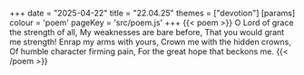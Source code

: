 +++
date = "2025-04-22"
title = "22.04.25"
themes = ["devotion"]
[params]
  colour = 'poem'
  pageKey = 'src/poem.js'
+++
{{< poem >}}
O Lord of grace the strength of all,
My weaknesses are bare before,
That you would grant me strength!
Enrap my arms with yours,
Crown me with the hidden crowns,
Of humble character firming pain,
For the great hope that beckons me.
{{< /poem >}}